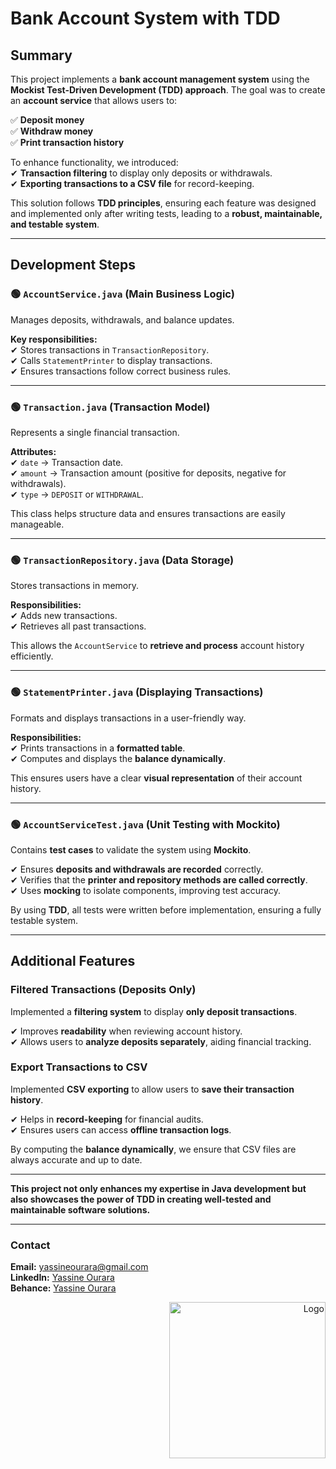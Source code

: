 # Bank Account System with TDD  


## Summary  
This project implements a **bank account management system** using the **Mockist Test-Driven Development (TDD) approach**. The goal was to create an **account service** that allows users to:  

✅ **Deposit money**  
✅ **Withdraw money**  
✅ **Print transaction history**  

To enhance functionality, we introduced:  
✔ **Transaction filtering** to display only deposits or withdrawals.  
✔ **Exporting transactions to a CSV file** for record-keeping.  

This solution follows **TDD principles**, ensuring each feature was designed and implemented only after writing tests, leading to a **robust, maintainable, and testable system**.  

---

## Development Steps  

### 🟢 `AccountService.java` (Main Business Logic)  
Manages deposits, withdrawals, and balance updates.  

**Key responsibilities:**  
✔ Stores transactions in `TransactionRepository`.  
✔ Calls `StatementPrinter` to display transactions.  
✔ Ensures transactions follow correct business rules.  

---

### 🟢 `Transaction.java` (Transaction Model)  
Represents a single financial transaction.  

**Attributes:**  
✔ `date` → Transaction date.  
✔ `amount` → Transaction amount (positive for deposits, negative for withdrawals).  
✔ `type` → `DEPOSIT` or `WITHDRAWAL`.  

This class helps structure data and ensures transactions are easily manageable.  

---

### 🟢 `TransactionRepository.java` (Data Storage)  
Stores transactions in memory.  

**Responsibilities:**  
✔ Adds new transactions.  
✔ Retrieves all past transactions.  

This allows the `AccountService` to **retrieve and process** account history efficiently.  

---

### 🟢 `StatementPrinter.java` (Displaying Transactions)  
Formats and displays transactions in a user-friendly way.  

**Responsibilities:**  
✔ Prints transactions in a **formatted table**.  
✔ Computes and displays the **balance dynamically**.  

This ensures users have a clear **visual representation** of their account history.  

---

### 🟢 `AccountServiceTest.java` (Unit Testing with Mockito)  
Contains **test cases** to validate the system using **Mockito**.  

✔ Ensures **deposits and withdrawals are recorded** correctly.  
✔ Verifies that the **printer and repository methods are called correctly**.  
✔ Uses **mocking** to isolate components, improving test accuracy.  

By using **TDD**, all tests were written before implementation, ensuring a fully testable system.  

---

## Additional Features  

### Filtered Transactions (Deposits Only)  
Implemented a **filtering system** to display **only deposit transactions**.  

✔ Improves **readability** when reviewing account history.  
✔ Allows users to **analyze deposits separately**, aiding financial tracking.  

### Export Transactions to CSV  
Implemented **CSV exporting** to allow users to **save their transaction history**.  

✔ Helps in **record-keeping** for financial audits.  
✔ Ensures users can access **offline transaction logs**.  

By computing the **balance dynamically**, we ensure that CSV files are always accurate and up to date.  

---

**This project not only enhances my expertise in Java development but also showcases the power of TDD in creating well-tested and maintainable software solutions.**  


---

### Contact  
**Email:** yassineourara@gmail.com  
**LinkedIn:** [Yassine Ourara](https://www.linkedin.com/in/yassine-ourara)  
**Behance:** [Yassine Ourara](https://www.behance.net/yacineourara)  

<div align="right">
  <img src="https://github.com/user-attachments/assets/fa22395f-ca02-4da5-bf3a-d0d50a04a44a" alt="Logo" width="250px">
</div>

